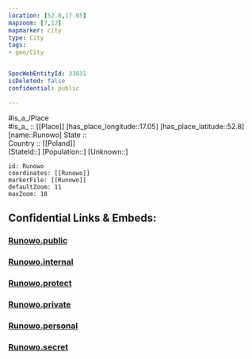 ```yaml
---
location: [52.8,17.05] 
mapzoom: [7,12] 
mapmarker: city 
type: City
tags:
- geo/City


SpocWebEntityId: 33831
isDeleted: false
confidential: public

---
```

#is_a_/Place  
#is_a_ :: [[Place]] 
[has_place_longitude::17.05] 
[has_place_latitude::52.8] 
[name::Runowo] 
State ::  
Country :: [[Poland]]  
[StateId::] 
[Population::] 
[Unknown::] 


```leaflet
id: Runowo
coordinates: [[Runowo]] 
markerFile: [[Runowo]] 
defaultZoom: 11 
maxZoom: 18
```


## Confidential Links & Embeds: 

### [Runowo.public](/_public/\Earth\Continent\Europe\Europe~East\Poland\Provinces~Poland\Greater_Poland\CityRunowo.public.md) 

### [Runowo.internal](/_internal/\Earth\Continent\Europe\Europe~East\Poland\Provinces~Poland\Greater_Poland\CityRunowo.internal.md) 

### [Runowo.protect](/_protect/\Earth\Continent\Europe\Europe~East\Poland\Provinces~Poland\Greater_Poland\CityRunowo.protect.md) 

### [Runowo.private](/_private/\Earth\Continent\Europe\Europe~East\Poland\Provinces~Poland\Greater_Poland\CityRunowo.private.md) 

### [Runowo.personal](/_personal/\Earth\Continent\Europe\Europe~East\Poland\Provinces~Poland\Greater_Poland\CityRunowo.personal.md) 

### [Runowo.secret](/_secret/\Earth\Continent\Europe\Europe~East\Poland\Provinces~Poland\Greater_Poland\CityRunowo.secret.md)

